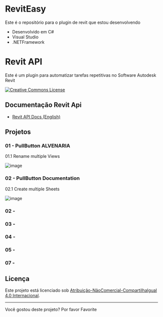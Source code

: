 # RevitEasy
Este é o repositório para o plugin de revit que estou desenvolvendo 
- Desenvolvido em C#
-  Visual Studio 
- .NETFramework

# Revit API
Este é um plugin para automatizar tarefas repetitivas no Software Autodesk Revit

<a rel="license" href="https://creativecommons.org/licenses/by-nc-sa/4.0/deed.pt"><img alt="Creative Commons License" style="border-width:0" src="https://i.creativecommons.org/l/by-nc-sa/4.0/88x31.png" /></a>

## Documentação Revit Api

* [Revit API Docs (English)][Revit API Docs]

## Projetos

### 01 - PullButton ALVENARIA 
01.1 Rename multiple Views

![image](https://github.com/CRUZHENRIQUEDEV/RevitEasy/assets/143232644/b72b2bbb-2564-436f-b0ef-cfb2a3a0d241)


### 02 - PullButton Documentation
02.1 Create multiple Sheets 

![image](https://github.com/CRUZHENRIQUEDEV/RevitEasy/assets/143232644/7967e77a-63ef-4c93-87f2-6aedb7729d1e)






### 02 - 



### 03 - 



### 04 -



### 05 - 






### 07 - 



## Licença

<p>Este projeto está licenciado sob <a rel="license" href="https://creativecommons.org/licenses/by-nc-sa/4.0/deed.pt">Atribuição-NãoComercial-CompartilhaIgual 4.0 Internacional</a>.</p>

---

Você gostou deste projeto? Por favor Favorite

[Revit API Docs]: https://www.revitapidocs.com/

[TaskDialog]: https://www.revitapidocs.com/2020/853afb57-7455-a636-9881-61a391118c16.htm
[Selection]: https://www.revitapidocs.com/2020/31b73d46-7d67-5dbb-4dad-80aa597c9afc.htm
[Document]: https://www.revitapidocs.com/2020/db03274b-a107-aa32-9034-f3e0df4bb1ec.htm
[Element]: https://www.revitapidocs.com/2020/eb16114f-69ea-f4de-0d0d-f7388b105a16.htm
[Parameter]: https://www.revitapidocs.com/2020/333ff41b-e6a7-d959-60bf-c3bfae495581.htm
[Transaction]: https://www.revitapidocs.com/2020/308ebf8d-d96d-4643-cd1d-34fffcea53fd.htm
[ElementTransformUtils]: https://www.revitapidocs.com/2020/781ad017-5ee5-f44b-5db2-e8e1f883ae5d.htm
[Wall]: https://www.revitapidocs.com/2020/b5891733-c602-12df-beab-da414b58d608.htm
[FilteredElementCollector]: https://www.revitapidocs.com/2020/263cf06b-98be-6f91-c4da-fb47d01688f3.htm
